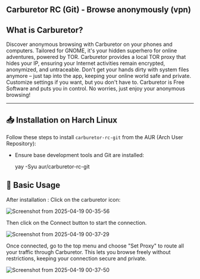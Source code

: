 Carburetor RC (Git) ‐ Browse anonymously (vpn)
---

## What is Carburetor?
Discover anonymous browsing with Carburetor on your phones and computers. Tailored for GNOME, it's your hidden superhero for online adventures, powered by TOR. Carburetor provides a local TOR proxy that hides your IP, ensuring your Internet activities remain encrypted, anonymized, and untraceable. Don't get your hands dirty with system files anymore – just tap into the app, keeping your online world safe and private. Customize settings if you want, but you don't have to. Carburetor is Free Software and puts you in control. No worries, just enjoy your anonymous browsing!

---

## **📥 Installation on Harch Linux**  
Follow these steps to install `carburetor-rc-git` from the AUR (Arch User Repository):

 - Ensure base development tools and Git are installed:  

    yay -Syu aur/carburetor-rc-git
     

## **🚀 Basic Usage**  
After installation :
 Click on the carburetor icon:

![Screenshot from 2025-04-19 00-35-56](https://github.com/user-attachments/assets/f248cc80-074a-4c72-83c5-4035e8129ac8)

 Then click on the Connect button to start the connection.

![Screenshot from 2025-04-19 00-37-29](https://github.com/user-attachments/assets/fd024798-f0cb-48ac-aa69-ef8c62d48dbb)

Once connected, go to the top menu and choose "Set Proxy" to route all your traffic through Carburetor. This lets you browse freely without restrictions, keeping your connection secure and private.

![Screenshot from 2025-04-19 00-37-50](https://github.com/user-attachments/assets/7bbb0634-de2e-418a-beb3-fe65e4a345cb)





